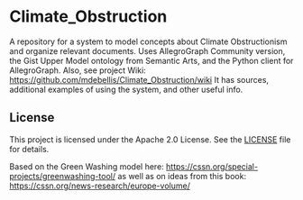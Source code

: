 # Climate_Obstruction
A repository for a system to model concepts about Climate Obstructionism and organize relevant documents. Uses AllegroGraph Community version, the Gist Upper Model ontology from Semantic Arts, and the Python client for AllegroGraph. Also, see project Wiki: https://github.com/mdebellis/Climate_Obstruction/wiki It has sources, additional examples of using the system, and other useful info. 
## License
This project is licensed under the Apache 2.0 License. See the [LICENSE](https://github.com/mdebellis/Environmental_Obstruction/blob/main/LICENSE) file for details.

Based on the Green Washing model here: https://cssn.org/special-projects/greenwashing-tool/ as well as on ideas from this book: https://cssn.org/news-research/europe-volume/
